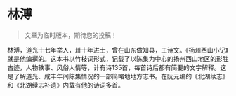 
# 林溥

> 文章为临时版本，期待您的投稿！

林溥，道光十七年举人，卅十年进士，曾在山东做知县，工诗文。《扬州西山小记》就是他编撰的。这本书以竹枝词形式，记载了以陈集为中心的扬州西山地区的形胜古迹，人物轶事、风俗人情等，计有诗135首，每首诗后都有简要的文字解释。这是了解道光、咸丰年间陈集情况的一部简略地地方志书。在阮元编的《北湖续志》和《北湖续志补遗》内载有他的诗词多首。
